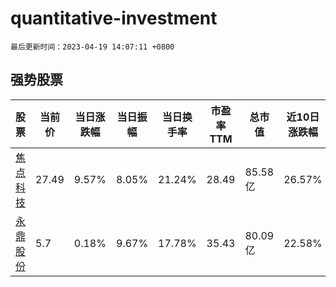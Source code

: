 # quantitative-investment

`最后更新时间：2023-04-19 14:07:11 +0800`

## 强势股票

|股票|当前价|当日涨跌幅|当日振幅|当日换手率|市盈率TTM|总市值|近10日涨跌幅|
|----|----|----|----|----|----|----|----|
|[焦点科技](https://xueqiu.com/S/SZ002315)|27.49|9.57%|8.05%|21.24%|28.49|85.58亿|26.57%|
|[永鼎股份](https://xueqiu.com/S/SH600105)|5.7|0.18%|9.67%|17.78%|35.43|80.09亿|22.58%|
